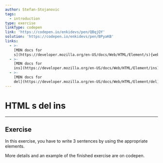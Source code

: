 ```yaml
---
author: Stefan-Stojanovic
tags:
  - introduction
type: exercise
linkType: codepen
link: 'https://codepen.io/enkidevs/pen/QBqjQY'
solution: 'https://codepen.io/enkidevs/pen/BPyaKB'
links:
  - >-
    [MDN docs for
    s](https://developer.mozilla.org/en-US/docs/Web/HTML/Element/s){website}
  - >-
    [MDN docs for
    ins](https://developer.mozilla.org/en-US/docs/Web/HTML/Element/ins){website}
  - >-
    [MDN docs for
    del](https://developer.mozilla.org/en-US/docs/Web/HTML/Element/del){website}
---
```


# HTML s del ins


---

## Exercise

In this exercise, you have to write 3 sentences by using the appropriate elements.

More details and an example of the finished exercise are on codepen.
